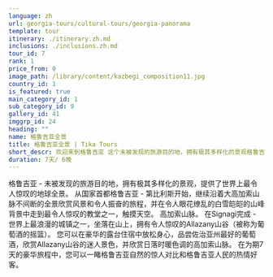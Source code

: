 ```yaml
---
language: zh
url: georgia-tours/cultural-tours/georgia-panorama
template: tour
itinerary: ./itinerary.zh.md
inclusions: ./inclusions.zh.md
tour_id: 7
rank: 1
price_from: 0
image_path: /library/content/kazbegi_composition11.jpg
country_id: 1
is_featured: true
main_category_id: 1
sub_category_id: 9
gallery_id: 41
imggrp_id: 24
heading: ""
name: 格鲁吉亚全景
title: 格鲁吉亚全景 | Tika Tours
short_descr: 欢迎来到格鲁吉亚 这个未被发现的旅游目的地，拥有极其多样化的景观格鲁吉亚提供了世界上最令人惊叹的地球全景。
duration: 7天/ 6晚
---
```

格鲁吉亚 - 未被发现的旅游目的地，拥有极其多样化的景观，提供了世界上最令人惊叹的地球全景。 从国家首都格鲁吉亚 - 第比利斯开始，继续沿着大高加索山脉不间断的全景欣赏风景和令人振奋的旅程，并在令人眼花缭乱的白雪皑皑的山峰背景中走到最令人惊叹的教堂之一，触摸天空。
高加索山脉。 在Signagi完成 - 世界上最浪漫的城镇之一，坐落在山上，拥有令人惊叹的Allazany山谷（被称为葡萄酒的摇篮）。
您可以在豪华的露台住宿中放松身心，品尝佐治亚州最好的葡萄酒，欣赏Allazany山谷的迷人景色，并欣赏日落时暖色调的高加索山脉。 在为期7天的豪华旅程中，您可以一睹格鲁吉亚自然的惊人对比和格鲁吉亚人民的热情好客。